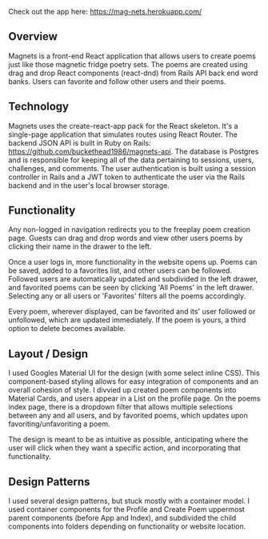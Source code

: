 Check out the app here: https://mag-nets.herokuapp.com/


## Overview

Magnets is a front-end React application that allows users to create poems just
like those magnetic fridge poetry sets. The poems are created using drag and
drop React components (react-dnd) from Rails API back end word banks. Users can
favorite and follow other users and their poems.

## Technology

Magnets uses the create-react-app pack for the React skeleton. It's a
single-page application that simulates routes using React Router. The backend
JSON API is built in Ruby on Rails: https://github.com/buckethead1986/magnets-api.
The database is Postgres and is responsible for keeping all of the data
pertaining to sessions, users, challenges, and comments. The user authentication
is built using a session controller in Rails and a JWT token to authenticate the
user via the Rails backend and in the user's local browser storage.

## Functionality

Any non-logged in navigation redirects you to the freeplay poem creation page.
Guests can drag and drop words and view other users poems by clicking their name
in the drawer to the left.

Once a user logs in, more functionality in the website opens up.  Poems can be
saved, added to a favorites list, and other users can be followed. Followed
users are automatically updated and subdivided in the left drawer, and favorited
poems can be seen by clicking 'All Poems' in the left drawer.  Selecting any or
all users or 'Favorites' filters all the poems accordingly.

Every poem, wherever displayed, can be favorited and its' user followed or
unfollowed, which are updated immediately. If the poem is yours, a third option
to delete becomes available.

## Layout / Design

I used Googles Material UI for the design (with some select inline CSS). This
component-based styling allows for easy integration of components and an overall
cohesion of style. I divvied up created poem components into Material Cards, and
users appear in a List on the profile page. On the poems index page, there is a
dropdown filter that allows multiple selections between any and all users, and
by favorited poems, which updates upon favoriting/unfavoriting a poem.

The design is meant to be as intuitive as possible, anticipating where the user
will click when they want a specific action, and incorporating that functionality.

## Design Patterns

I used several design patterns, but stuck mostly with a container model. I used
container components for the Profile and Create Poem uppermost parent components
(before App and Index), and subdivided the child components into folders
depending on functionality or website location.
